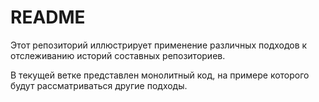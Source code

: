 # README 

Этот репозиторий иллюстрирует применение различных подходов к отслеживанию историй составных репозиториев.

В текущей ветке представлен монолитный код, на примере которого будут рассматриваться другие подходы.
